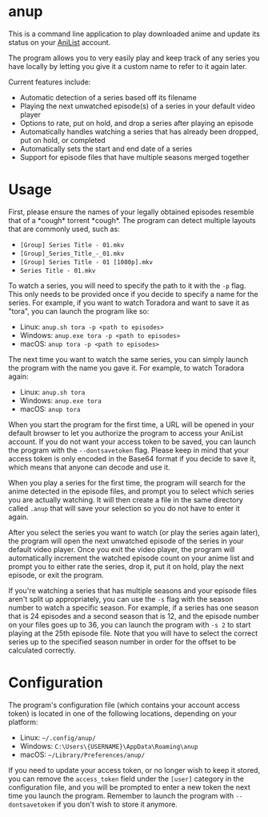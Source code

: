 # anup
This is a command line application to play downloaded anime and update its status on your [AniList](https://anilist.co) account.

The program allows you to very easily play and keep track of any series you have locally by letting you give it a custom name to refer to it again later.

Current features include:
* Automatic detection of a series based off its filename
* Playing the next unwatched episode(s) of a series in your default video player
* Options to rate, put on hold, and drop a series after playing an episode
* Automatically handles watching a series that has already been dropped, put on hold, or completed
* Automatically sets the start and end date of a series
* Support for episode files that have multiple seasons merged together

# Usage
First, please ensure the names of your legally obtained episodes resemble that of a \*cough\* torrent \*cough\*. The program can detect multiple layouts that are commonly used, such as:

* `[Group] Series Title - 01.mkv`
* `[Group]_Series_Title_-_01.mkv`
* `[Group] Series Title - 01 [1080p].mkv`
* `Series Title - 01.mkv`

To watch a series, you will need to specify the path to it with the `-p` flag. This only needs to be provided once if you decide to specify a name for the series. For example, if you want to watch Toradora and want to save it as "tora", you can launch the program like so:
* Linux: `anup.sh tora -p <path to episodes>`
* Windows: `anup.exe tora -p <path to episodes>`
* macOS: `anup tora -p <path to episodes>`

The next time you want to watch the same series, you can simply launch the program with the name you gave it. For example, to watch Toradora again:
* Linux: `anup.sh tora`
* Windows: `anup.exe tora`
* macOS: `anup tora`

When you start the program for the first time, a URL will be opened in your default browser to let you authorize the program to access your AniList account. If you do not want your access token to be saved, you can launch the program with the `--dontsavetoken` flag. Please keep in mind that your access token is only encoded in the Base64 format if you decide to save it, which means that anyone can decode and use it.

When you play a series for the first time, the program will search for the anime detected in the episode files, and prompt you to select which series you are actually watching. It will then create a file in the same directory called `.anup` that will save your selection so you do not have to enter it again.

After you select the series you want to watch (or play the series again later), the program will open the next unwatched episode of the series in your default video player. Once you exit the video player, the program will automatically increment the watched episode count on your anime list and prompt you to either rate the series, drop it, put it on hold, play the next episode, or exit the program.

If you're watching a series that has multiple seasons and your episode files aren't split up appropriately, you can use the `-s` flag with the season number to watch a specific season. For example, if a series has one season that is 24 episodes and a second season that is 12, and the episode number on your files goes up to 36, you can launch the program with `-s 2` to start playing at the 25th episode file. Note that you will have to select the correct series up to the specified season number in order for the offset to be calculated correctly.

# Configuration

The program's configuration file (which contains your account access token) is located in one of the following locations, depending on your platform:
* Linux: `~/.config/anup/`
* Windows: `C:\Users\{USERNAME}\AppData\Roaming\anup`
* macOS: `~/Library/Preferences/anup/`

If you need to update your access token, or no longer wish to keep it stored, you can remove the `access_token` field under the `[user]` category in the configuration file, and you will be prompted to enter a new token the next time you launch the program. Remember to launch the program with `--dontsavetoken` if you don't wish to store it anymore.